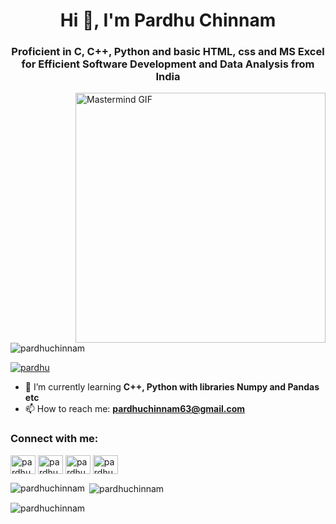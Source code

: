 <h1 align="center">Hi 👋, I'm Pardhu Chinnam</h1>
<h3 align="center">Proficient in C, C++, Python and basic HTML, css and MS Excel for Efficient Software Development and Data Analysis from India</h3>

<!-- Add the GIF here -->
<img align="right" alt="Mastermind GIF" width="400" src="https://images-wixmp-ed30a86b8c4ca887773594c2.wixmp.com/f/c83c004e-1370-4756-88e5-4071de797088/de0dib6-0d584820-45d9-49c8-a54d-a33b98ac8372.gif?token=eyJ0eXAiOiJKV1QiLCJhbGciOiJIUzI1NiJ9.eyJzdWIiOiJ1cm46YXBwOjdlMGQxODg5ODIyNjQzNzNhNWYwZDQxNWVhMGQyNmUwIiwiaXNzIjoidXJuOmFwcDo3ZTBkMTg4OTgyMjY0MzczYTVmMGQ0MTVlYTBkMjZlMCIsIm9iaiI6W1t7InBhdGgiOiJcL2ZcL2M4M2MwMDRlLTEzNzAtNDc1Ni04OGU1LTQwNzFkZTc5NzA4OFwvZGUwZGliNi0wZDU4NDgyMC00NWQ5LTQ5YzgtYTU0ZC1hMzNiOThhYzgzNzIuZ2lmIn1dXSwiYXVkIjpbInVybjpzZXJ2aWNlOmZpbGUuZG93bmxvYWQiXX0.oIKwFOK9Aqd8E2YOv8KDWQoSyNhyM_7E6T34Td20ZKE">

<p align="left"> <img src="https://komarev.com/ghpvc/?username=pardhuchinnam&label=Profile%20views&color=0e75b6&style=flat" alt="pardhuchinnam" /> </p>

<p align="left"> <a href="https://twitter.com/pardhu" target="blank"><img src="https://img.shields.io/twitter/follow/pardhu?logo=twitter&style=for-the-badge" alt="pardhu" /></a> </p>

- 🌱 I’m currently learning **C++, Python with libraries Numpy and Pandas etc**
- 📫 How to reach me: **pardhuchinnam63@gmail.com**

<h3 align="left">Connect with me:</h3>
<p align="left">
<a href="https://twitter.com/pardhu" target="blank"><img align="center" src="https://raw.githubusercontent.com/rahuldkjain/github-profile-readme-generator/master/src/images/icons/Social/twitter.svg" alt="pardhu" height="30" width="40" /></a>
<a href="https://linkedin.com/in/pardhu-chinnam" target="blank"><img align="center" src="https://raw.githubusercontent.com/rahuldkjain/github-profile-readme-generator/master/src/images/icons/Social/linked-in-alt.svg" alt="pardhu chinnam" height="30" width="40" /></a>
<a href="https://fb.com/pardhuchinnam" target="blank"><img align="center" src="https://raw.githubusercontent.com/rahuldkjain/github-profile-readme-generator/master/src/images/icons/Social/facebook.svg" alt="pardhuchinnam" height="30" width="40" /></a>
<a href="https://instagram.com/pardhuchinnam" target="blank"><img align="center" src="https://raw.githubusercontent.com/rahuldkjain/github-profile-readme-generator/master/src/images/icons/Social/instagram.svg" alt="pardhuchinnam" height="30" width="40" /></a>
</p>

<p><img align="left" src="https://github-readme-stats.vercel.app/api/top-langs?username=pardhuchinnam&show_icons=true&locale=en&layout=compact" alt="pardhuchinnam" /></p>

<p>&nbsp;<img align="center" src="https://github-readme-stats.vercel.app/api?username=pardhuchinnam&show_icons=true&locale=en" alt="pardhuchinnam" /></p>

<p><img align="center" src="https://github-readme-streak-stats.herokuapp.com/?user=pardhuchinnam&" alt="pardhuchinnam" /></p>
